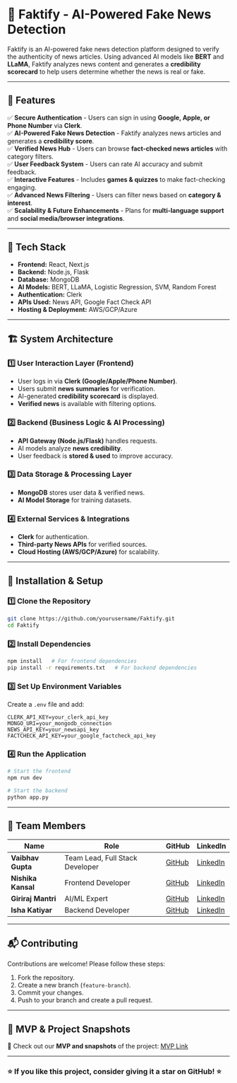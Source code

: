 # 📢 Faktify - AI-Powered Fake News Detection

Faktify is an AI-powered fake news detection platform designed to verify the authenticity of news articles. Using advanced AI models like **BERT** and **LLaMA**, Faktify analyzes news content and generates a **credibility scorecard** to help users determine whether the news is real or fake. 

---

## 🚀 Features

✅ **Secure Authentication** - Users can sign in using **Google, Apple, or Phone Number** via **Clerk**.  
✅ **AI-Powered Fake News Detection** - Faktify analyzes news articles and generates a **credibility score**.  
✅ **Verified News Hub** - Users can browse **fact-checked news articles** with category filters.  
✅ **User Feedback System** - Users can rate AI accuracy and submit feedback.  
✅ **Interactive Features** - Includes **games & quizzes** to make fact-checking engaging.  
✅ **Advanced News Filtering** - Users can filter news based on **category & interest**.  
✅ **Scalability & Future Enhancements** - Plans for **multi-language support** and **social media/browser integrations**.

---

## 🔧 Tech Stack

- **Frontend:** React, Next.js
- **Backend:** Node.js, Flask
- **Database:** MongoDB
- **AI Models:** BERT, LLaMA, Logistic Regression, SVM, Random Forest
- **Authentication:** Clerk
- **APIs Used:** News API, Google Fact Check API
- **Hosting & Deployment:** AWS/GCP/Azure

---

## 🏗️ System Architecture

### **1️⃣ User Interaction Layer (Frontend)**
- User logs in via **Clerk (Google/Apple/Phone Number)**.
- Users submit **news summaries** for verification.
- AI-generated **credibility scorecard** is displayed.
- **Verified news** is available with filtering options.

### **2️⃣ Backend (Business Logic & AI Processing)**
- **API Gateway (Node.js/Flask)** handles requests.
- AI models analyze **news credibility**.
- User feedback is **stored & used** to improve accuracy.

### **3️⃣ Data Storage & Processing Layer**
- **MongoDB** stores user data & verified news.
- **AI Model Storage** for training datasets.

### **4️⃣ External Services & Integrations**
- **Clerk** for authentication.
- **Third-party News APIs** for verified sources.
- **Cloud Hosting (AWS/GCP/Azure)** for scalability.

---

## 📜 Installation & Setup

### 1️⃣ Clone the Repository
```bash
git clone https://github.com/yourusername/Faktify.git
cd Faktify
```

### 2️⃣ Install Dependencies
```bash
npm install   # For frontend dependencies
pip install -r requirements.txt   # For backend dependencies
```

### 3️⃣ Set Up Environment Variables
Create a `.env` file and add:
```env
CLERK_API_KEY=your_clerk_api_key
MONGO_URI=your_mongodb_connection
NEWS_API_KEY=your_newsapi_key
FACTCHECK_API_KEY=your_google_factcheck_api_key
```

### 4️⃣ Run the Application
```bash
# Start the frontend
npm run dev   

# Start the backend
python app.py
```

---

## 👥 Team Members

| Name | Role | GitHub | LinkedIn |
|------|------|--------|----------|
| **Vaibhav Gupta** | Team Lead, Full Stack Developer | [GitHub](https://github.com/vaibhavguptahere) | [LinkedIn](https://www.linkedin.com/in/vaibhavguptahere-/) |
| **Nishika Kansal** | Frontend Developer | [GitHub](https://github.com/Nishikakansal) | [LinkedIn](https://www.linkedin.com/in/nishika-kansal-870b18322/) |
| **Giriraj Mantri** | AI/ML Expert | [GitHub](https://github.com/GirirajMantri) | [LinkedIn](https://www.linkedin.com/in/giriraj-mantri-25a57b217/) |
| **Isha Katiyar** | Backend Developer | [GitHub](https://github.com/isha-1686) | [LinkedIn](https://www.linkedin.com/in/isha-katiyar-432156326/) |
---

## 📬 Contributing
Contributions are welcome! Please follow these steps:
1. Fork the repository.
2. Create a new branch (`feature-branch`).
3. Commit your changes.
4. Push to your branch and create a pull request.

---

## 📂 MVP & Project Snapshots
📸 Check out our **MVP and snapshots** of the project: [MVP Link]()

---


### ⭐ If you like this project, consider giving it a **star** on GitHub! ⭐

